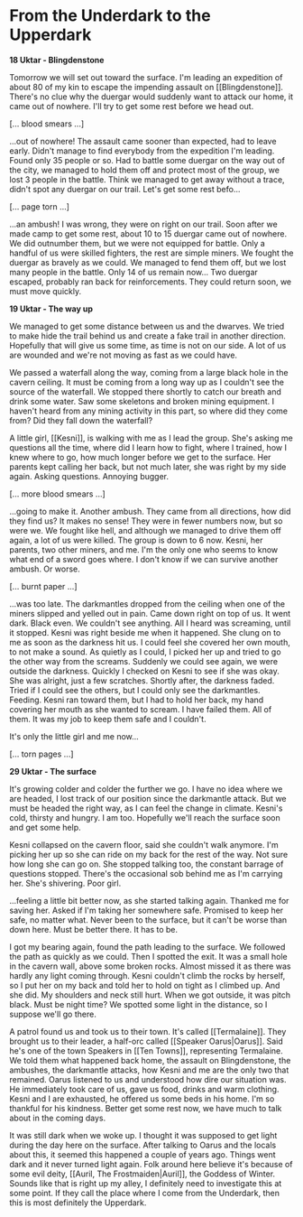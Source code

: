# From the Underdark to the Upperdark

**18 Uktar - Blingdenstone**

Tomorrow we will set out toward the surface. I'm leading an expedition of about 80 of my kin to escape the impending assault on [[Blingdenstone]]. There's no clue why the duergar would suddenly want to attack our home, it came out of nowhere. I'll try to get some rest before we head out.

[... blood smears ...]

...out of nowhere! The assault came sooner than expected, had to leave early. Didn't manage to find everybody from the expedition I'm leading. Found only 35 people or so. Had to battle some duergar on the way out of the city, we managed to hold them off and protect most of the group, we lost 3 people in the battle. Think we managed to get away without a trace, didn't spot any duergar on our trail. Let's get some rest befo...

[... page torn ...]

...an ambush! I was wrong, they were on right on our trail. Soon after we made camp to get some rest, about 10 to 15 duergar came out of nowhere. We did outnumber them, but we were not equipped for battle. Only a handful of us were skilled fighters, the rest are simple miners. We fought the duergar as bravely as we could. We managed to fend them off, but we lost many people in the battle. Only 14 of us remain now... Two duergar escaped, probably ran back for reinforcements. They could return soon, we must move quickly.

**19 Uktar - The way up**

We managed to get some distance between us and the dwarves. We tried to make hide the trail behind us and create a fake trail in another direction. Hopefully that will give us some time, as time is not on our side. A lot of us are wounded and we're not moving as fast as we could have.

We passed a waterfall along the way, coming from a large black hole in the cavern ceiling. It must be coming from a long way up as I couldn't see the source of the waterfall. We stopped there shortly to catch our breath and drink some water. Saw some skeletons and broken mining equipment. I haven't heard from any mining activity in this part, so where did they come from? Did they fall down the waterfall?

A little girl, [[Kesni]], is walking with me as I lead the group. She's asking me questions all the time, where did I learn how to fight, where I trained, how I knew where to go, how much longer before we get to the surface. Her parents kept calling her back, but not much later, she was right by my side again. Asking questions. Annoying bugger.

[... more blood smears ...]

...going to make it. Another ambush. They came from all directions, how did they find us? It makes no sense! They were in fewer numbers now, but so were we. We fought like hell, and although we managed to drive them off again, a lot of us were killed. The group is down to 6 now. Kesni, her parents, two other miners, and me. I'm the only one who seems to know what end of a sword goes where. I don't know if we can survive another ambush. Or worse.

[... burnt paper ...]

...was too late. The darkmantles dropped from the ceiling when one of the miners slipped and yelled out in pain. Came down right on top of us. It went dark. Black even. We couldn't see anything. All I heard was screaming, until it stopped. Kesni was right beside me when it happened. She clung on to me as soon as the darkness hit us. I could feel she covered her own mouth, to not make a sound. As quietly as I could, I picked her up and tried to go the other way from the screams. Suddenly we could see again, we were outside the darkness. Quickly I checked on Kesni to see if she was okay. She was alright, just a few scratches. Shortly after, the darkness faded. Tried if I could see the others, but I could only see the darkmantles. Feeding. Kesni ran toward them, but I had to hold her back, my hand covering her mouth as she wanted to scream. I have failed them. All of them. It was my job to keep them safe and I couldn't.

It's only the little girl and me now...

[... torn pages ...]

**29 Uktar - The surface**

It's growing colder and colder the further we go. I have no idea where we are headed, I lost track of our position since the darkmantle attack. But we must be headed the right way, as I can feel the change in climate. Kesni's cold, thirsty and hungry. I am too. Hopefully we'll reach the surface soon and get some help.

Kesni collapsed on the cavern floor, said she couldn't walk anymore. I'm picking her up so she can ride on my back for the rest of the way. Not sure how long she can go on. She stopped talking too, the constant barrage of questions stopped. There's the occasional sob behind me as I'm carrying her. She's shivering. Poor girl.

...feeling a little bit better now, as she started talking again. Thanked me for saving her. Asked if I'm taking her somewhere safe. Promised to keep her safe, no matter what. Never been to the surface, but it can't be worse than down here. Must be better there. It has to be.

I got my bearing again, found the path leading to the surface. We followed the path as quickly as we could. Then I spotted the exit. It was a small hole in the cavern wall, above some broken rocks. Almost missed it as there was hardly any light coming through. Kesni couldn't climb the rocks by herself, so I put her on my back and told her to hold on tight as I climbed up. And she did. My shoulders and neck still hurt. When we got outside, it was pitch black. Must be night time? We spotted some light in the distance, so I suppose we'll go there.

A patrol found us and took us to their town. It's called [[Termalaine]]. They brought us to their leader, a half-orc called [[Speaker Oarus|Oarus]]. Said he's one of the town Speakers in [[Ten Towns]], representing Termalaine. We told them what happened back home, the assault on Blingdenstone, the ambushes, the darkmantle attacks, how Kesni and me are the only two that remained. Oarus listened to us and understood how dire our situation was. He immediately took care of us, gave us food, drinks and warm clothing. Kesni and I are exhausted, he offered us some beds in his home. I'm so thankful for his kindness. Better get some rest now, we have much to talk about in the coming days.

It was still dark when we woke up. I thought it was supposed to get light during the day here on the surface. After talking to Oarus and the locals about this, it seemed this happened a couple of years ago. Things went dark and it never turned light again. Folk around here believe it's because of some evil deity, [[Auril, The Frostmaiden|Auril]], the Goddess of Winter. Sounds like that is right up my alley, I definitely need to investigate this at some point. If they call the place where I come from the Underdark, then this is most definitely the Upperdark.
